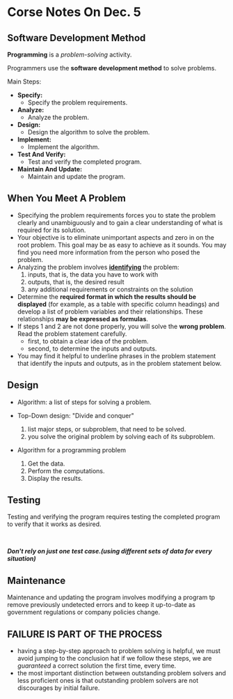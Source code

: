 # Corse Notes On Dec. 5

<h2 id="SDM">Software Development Method</h2>

**Programming** is a *problem-solving* activity.

Programmers use the **software development method** to solve problems.

Main Steps:

* **Specify:**
  * Specify the problem requirements.
* **Analyze:**
  * Analyze the problem.
* **Design:**
  * Design the algorithm to solve the problem.
* **Implement:**
  * Implement the algorithm.
* **Test And Verify:**
  * Test and verify the completed program.
* **Maintain And Update:**
  * Maintain and update the program.

<h2 id="WYMP">When You Meet A Problem</h2>

* Specifying the problem requirements forces you to state the problem clearly and unambiguously and to gain a clear understanding of what is required for its solution.
* Your objective is to eliminate unimportant aspects and zero in on the root problem. This goal may be as easy to achieve as it sounds. You may find you need more information from the person who posed the problem.
* Analyzing the problem involves <u><b>identifying</u></b> the problem:
  1. inputs, that is, the data you have to work with
  2. outputs, that is, the desired result
  3. any additional requirements or constraints on the solution
* Determine the **required format in which the results should be displayed** (for example, as a table with specific column headings) and develop a list of problem variables and their relationships. These relationships **may be expressed as formulas**.
* If steps 1 and 2 are not done properly, you will solve the **wrong problem**. Read the problem statement carefully.
  * first, to obtain a clear idea of the problem.
  * second, to determine the inputs and outputs.
* You may find it helpful to underline phrases in the problem statement that identify the inputs and outputs, as in the problem statement below.

<h2 id="D">Design</h2>

* Algorithm: a list of steps for solving a problem.
* Top-Down design: "Divide and conquer"
  1. list major steps, or subproblem, that need to be solved.
  2. you solve the original problem by solving each of its subproblem.

* Algorithm for a programming problem
  1. Get the data.
  2. Perform the computations.
  3. Display the results.

<h2 id="T">Testing</h2>

Testing and verifying the program requires testing the completed program to verify that it works as desired.

<br>

***Don't rely on just one test case.(using different sets of data for every situation)***

<h2 id="M">Maintenance</h2>

Maintenance and updating the program involves modifying a program tp remove previously undetected errors and to keep it up-to-date as government regulations or company policies change.

<h2 id="FPP"><b>FAILURE IS PART OF THE PROCESS</b></h2>

* having a step-by-step approach to problem solving is helpful, we must avoid jumping to the conclusion hat if we follow these steps, we are *guaranteed* a correct solution the first time, every time.
* the most important distinction between outstanding problem solvers and less proficient ones is that outstanding problem solvers are not discourages by initial failure.
